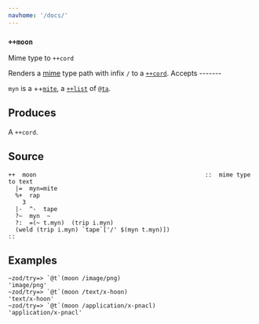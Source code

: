 ```yaml
---
navhome: '/docs/'
---
```


### `++moon`

Mime type to `++cord`

Renders a [mime](http://en.wikipedia.org/wiki/MIME) type path with infix `/` to
a [`++cord`](). Accepts -------

`myn` is a ++[`mite`](), a [`++list`]() of [`@ta`]().

## Produces

A `++cord`.

## Source

    ++  moon                                                ::  mime type to text
      |=  myn=mite
      %+  rap
        3
      |-  ^-  tape
      ?~  myn  ~
      ?:  =(~ t.myn)  (trip i.myn)
      (weld (trip i.myn) `tape`['/' $(myn t.myn)])
    ::

## Examples

    ~zod/try=> `@t`(moon /image/png)
    'image/png'
    ~zod/try=> `@t`(moon /text/x-hoon)
    'text/x-hoon'
    ~zod/try=> `@t`(moon /application/x-pnacl)
    'application/x-pnacl'
